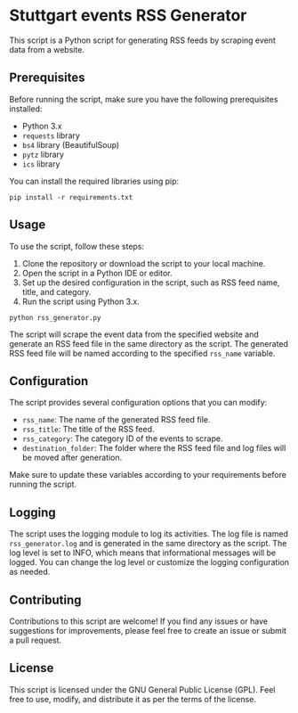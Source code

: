 # Stuttgart events RSS Generator

This script is a Python script for generating RSS feeds by scraping event data from a website.

## Prerequisites

Before running the script, make sure you have the following prerequisites installed:

- Python 3.x
- `requests` library
- `bs4` library (BeautifulSoup)
- `pytz` library
- `ics` library


You can install the required libraries using pip:

```shell
pip install -r requirements.txt

```

## Usage

To use the script, follow these steps:

1. Clone the repository or download the script to your local machine.
2. Open the script in a Python IDE or editor.
3. Set up the desired configuration in the script, such as RSS feed name, title, and category.
4. Run the script using Python 3.x.

```shell
python rss_generator.py
```

The script will scrape the event data from the specified website and generate an RSS feed file in the same directory as the script. The generated RSS feed file will be named according to the specified `rss_name` variable.

## Configuration

The script provides several configuration options that you can modify:

- `rss_name`: The name of the generated RSS feed file.
- `rss_title`: The title of the RSS feed.
- `rss_category`: The category ID of the events to scrape.
- `destination_folder`: The folder where the RSS feed file and log files will be moved after generation.

Make sure to update these variables according to your requirements before running the script.

## Logging

The script uses the logging module to log its activities. The log file is named `rss_generator.log` and is generated in the same directory as the script. The log level is set to INFO, which means that informational messages will be logged. You can change the log level or customize the logging configuration as needed.

## Contributing

Contributions to this script are welcome! If you find any issues or have suggestions for improvements, please feel free to create an issue or submit a pull request.

## License

This script is licensed under the GNU General Public License (GPL). Feel free to use, modify, and distribute it as per the terms of the license.
